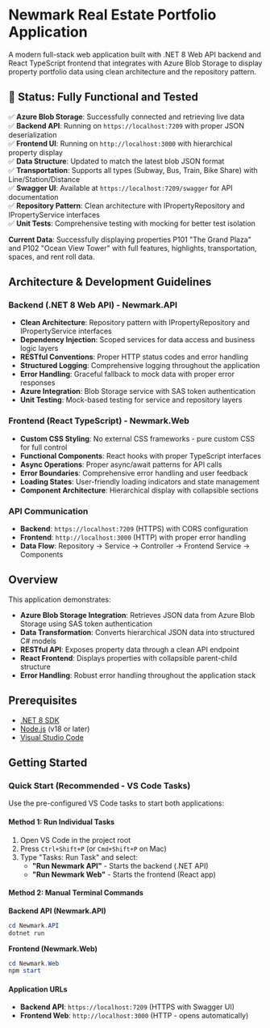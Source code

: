 # Newmark Real Estate Portfolio Application

A modern full-stack web application built with .NET 8 Web API backend and React TypeScript frontend that integrates with Azure Blob Storage to display property portfolio data using clean architecture and the repository pattern.

## 🎉 Status: Fully Functional and Tested

✅ **Azure Blob Storage**: Successfully connected and retrieving live data  
✅ **Backend API**: Running on `https://localhost:7209` with proper JSON deserialization  
✅ **Frontend UI**: Running on `http://localhost:3000` with hierarchical property display  
✅ **Data Structure**: Updated to match the latest blob JSON format  
✅ **Transportation**: Supports all types (Subway, Bus, Train, Bike Share) with Line/Station/Distance  
✅ **Swagger UI**: Available at `https://localhost:7209/swagger` for API documentation  
✅ **Repository Pattern**: Clean architecture with IPropertyRepository and IPropertyService interfaces  
✅ **Unit Tests**: Comprehensive testing with mocking for better test isolation  

**Current Data**: Successfully displaying properties P101 "The Grand Plaza" and P102 "Ocean View Tower" with full features, highlights, transportation, spaces, and rent roll data.

## Architecture & Development Guidelines

### Backend (.NET 8 Web API) - Newmark.API
- **Clean Architecture**: Repository pattern with IPropertyRepository and IPropertyService interfaces
- **Dependency Injection**: Scoped services for data access and business logic layers
- **RESTful Conventions**: Proper HTTP status codes and error handling
- **Structured Logging**: Comprehensive logging throughout the application
- **Error Handling**: Graceful fallback to mock data with proper error responses
- **Azure Integration**: Blob Storage service with SAS token authentication
- **Unit Testing**: Mock-based testing for service and repository layers

### Frontend (React TypeScript) - Newmark.Web  
- **Custom CSS Styling**: No external CSS frameworks - pure custom CSS for full control
- **Functional Components**: React hooks with proper TypeScript interfaces
- **Async Operations**: Proper async/await patterns for API calls
- **Error Boundaries**: Comprehensive error handling and user feedback
- **Loading States**: User-friendly loading indicators and state management
- **Component Architecture**: Hierarchical display with collapsible sections

### API Communication
- **Backend**: `https://localhost:7209` (HTTPS) with CORS configuration
- **Frontend**: `http://localhost:3000` (HTTP) with proper error handling
- **Data Flow**: Repository → Service → Controller → Frontend Service → Components

## Overview

This application demonstrates:
- **Azure Blob Storage Integration**: Retrieves JSON data from Azure Blob Storage using SAS token authentication
- **Data Transformation**: Converts hierarchical JSON data into structured C# models
- **RESTful API**: Exposes property data through a clean API endpoint
- **React Frontend**: Displays properties with collapsible parent-child structure
- **Error Handling**: Robust error handling throughout the application stack


## Prerequisites

- [.NET 8 SDK](https://dotnet.microsoft.com/download/dotnet/8.0)
- [Node.js](https://nodejs.org/) (v18 or later)
- [Visual Studio Code](https://code.visualstudio.com/)

## Getting Started

### Quick Start (Recommended - VS Code Tasks)

Use the pre-configured VS Code tasks to start both applications:

#### Method 1: Run Individual Tasks
1. Open VS Code in the project root
2. Press `Ctrl+Shift+P` (or `Cmd+Shift+P` on Mac)
3. Type "Tasks: Run Task" and select:
   - **"Run Newmark API"** - Starts the backend (.NET API)
   - **"Run Newmark Web"** - Starts the frontend (React app)

#### Method 2: Manual Terminal Commands

**Backend API (Newmark.API)**
```powershell
cd Newmark.API
dotnet run
```

**Frontend (Newmark.Web)**
```powershell  
cd Newmark.Web
npm start
```

#### Application URLs
- **Backend API**: `https://localhost:7209` (HTTPS with Swagger UI)
- **Frontend Web**: `http://localhost:3000` (HTTP - opens automatically)
